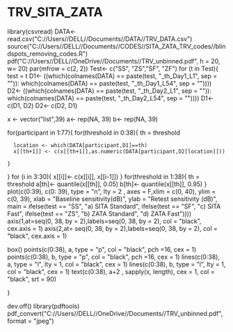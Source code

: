 # TRV_SITA_ZATA
library(csvread)
DATA<- read.csv("C://Users//DELL//Documents//DATA//TRV_DATA.csv")
source("C://Users//DELL//Documents//CODES//SITA_ZATA_TRV_codes//blindspots_removing_codes.R")
pdf("C://Users//DELL//OneDrive//Documents//TRV_unbinned.pdf", h = 20, w= 20)
par(mfrow = c(2, 2))
Test<- c("SS", "ZS","SF", "ZF")
for (t in Test){
  test = t
  D1<- ((which(colnames(DATA) == paste(test, "_th_Day1_L1", sep = "")): which(colnames(DATA) == paste(test, "_th_Day1_L54", sep = ""))))
  D2<- ((which(colnames(DATA) == paste(test, "_th_Day2_L1", sep = "")): which(colnames(DATA) == paste(test, "_th_Day2_L54", sep = ""))))
  D1<- c(D1, D2)
  D2<- c(D2, D1)
  
  x <- vector("list",39)
  a<- rep(NA, 39)
  b<- rep(NA, 39)
  
  for(participant in 1:77){
    for(threshold in 0:38){
      th = threshold    
      
      location <- which(DATA[participant,D1]==th)
      x[[th+1]] <- c(x[[th+1]],as.numeric(DATA[participant,D2[location]]))
      
    }
  }
  for (i in 3:30){
    x[[i]]<- c(x[[i]], x[[i-1]])
  }
  for(threshold in 1:38){
    th = threshold
    a[th]<- quantile(x[[th]], 0.05)
    b[th]<- quantile(x[[th]], 0.95)
  }
  plot(c(0:39), c(0: 39), type = "n", lty = 2 , axes = F,xlim = c(0, 40), ylim = c(0, 39),
       xlab = "Baseline sensitivity(dB)",
       ylab = "Retest sensitivity (dB)", main = ifelse(test == "SS", "a) SITA Standard", ifelse(test == "SF", "c) SITA Fast",
                                                                                                ifelse(test == "ZS", "b) ZATA Standard", "d) ZATA Fast"))))
  axis(1,at=seq(0, 38, by = 2),labels=seq(0, 38, by = 2), col = "black", cex.axis = 1)
  axis(2,at= seq(0, 38, by = 2),labels=seq(0, 38, by = 2), col = "black", cex.axis = 1)
  
  box()
  points(c(0:38), a, type = "p", col = "black", pch =16, cex = 1)
  points(c(0:38), b, type = "p", col = "black", pch =16, cex = 1)
  lines(c(0:38), a, type = "l", lty = 1, col = "black", cex = 1)
  lines(c(0:38), b, type = "l", lty = 1, col = "black", cex = 1)
  text(c(0:38), a+2 , sapply(x, length), cex = 1, col = "black", srt = 90)
  
  
}

dev.off()
library(pdftools)
pdf_convert("C://Users//DELL//OneDrive//Documents//TRV_unbinned.pdf", format = "jpeg")

